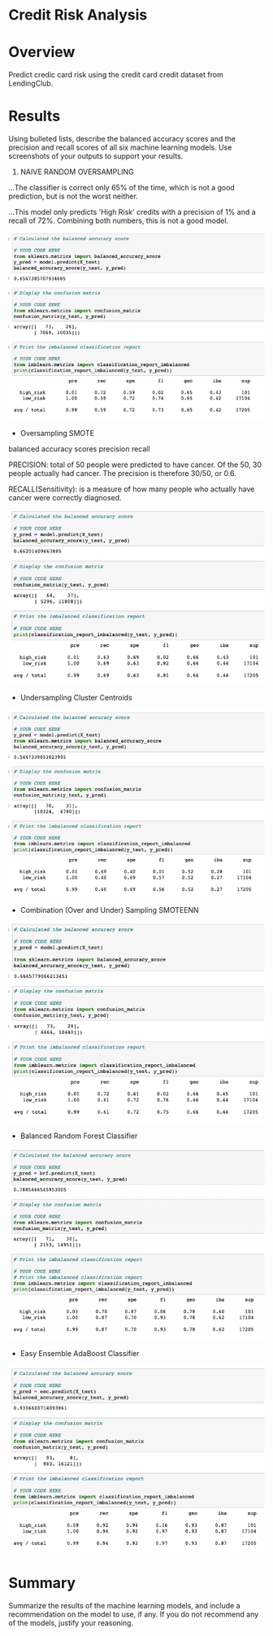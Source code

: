 # Credit Risk Analysis

# Overview
Predict credic card risk using the credit card credit dataset from LendingClub.

# Results
Using bulleted lists, describe the balanced accuracy scores and the precision and recall scores of all six machine learning models. Use screenshots of your outputs to support your results.

1. NAIVE RANDOM OVERSAMPLING

...The classifier is correct only 65% of the time, which is not a good prediction, but is not the worst neither.

...This model only predicts 'High Risk' credits with a precision of 1% and a recall of 72%. Combining both numbers, this is not a good model.

<img src='https://github.com/juliomeza/Credit_Risk_Analysis/blob/main/screenshots/1-NaiveRandomOversampling.png'>

- Oversampling SMOTE


balanced accuracy scores
precision
recall

PRECISION: total of 50 people were predicted to have cancer. Of the 50, 30 people actually had cancer. The precision is therefore 30/50, or 0.6.

RECALL(Sensitivity): is a measure of how many people who actually have cancer were correctly diagnosed.



<img src='https://github.com/juliomeza/Credit_Risk_Analysis/blob/main/screenshots/2-OversamplingSMOTE.png'>

- Undersampling Cluster Centroids
<img src='https://github.com/juliomeza/Credit_Risk_Analysis/blob/main/screenshots/3-UndersamplingClusterCentroids.png'>

- Combination (Over and Under) Sampling SMOTEENN
<img src='https://github.com/juliomeza/Credit_Risk_Analysis/blob/main/screenshots/4-SMOTEENN.png'>

- Balanced Random Forest Classifier
<img src='https://github.com/juliomeza/Credit_Risk_Analysis/blob/main/screenshots/5-BalancedRandomForestClassifier.png'>

- Easy Ensemble AdaBoost Classifier
<img src='https://github.com/juliomeza/Credit_Risk_Analysis/blob/main/screenshots/6-EasyEnsembleAdaBoostClassifier.png'>


# Summary
Summarize the results of the machine learning models, and include a recommendation on the model to use, if any. If you do not recommend any of the models, justify your reasoning.


